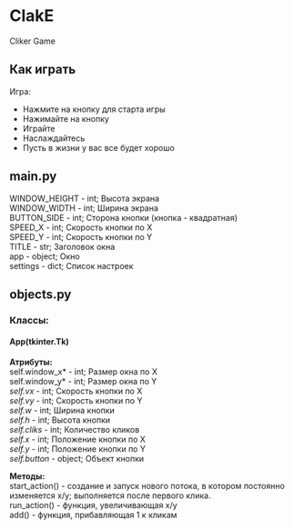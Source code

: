 # ClakE
Cliker Game

## Как играть
  
Игра:  
- Нажмите на кнопку для старта игры  
- Нажимайте на кнопку  
- Играйте  
- Наслаждайтесь  
- Пусть в жизни у вас все будет хорошо
  
## main.py   
WINDOW_HEIGHT - int; Высота экрана          
WINDOW_WIDTH - int; Ширина экрана        
BUTTON_SIDE - int; Сторона кнопки (кнопка - квадратная)    
SPEED_X - int; Скорость кнопки по X    
SPEED_Y - int; Скорость кнопки по Y  
TITLE  - str; Заголовок окна    
app - object; Окно  
settings - dict; Список настроек  
   
## objects.py      
### Классы:     
#### App(tkinter.Tk)      
**Атрибуты:**      
self.window_x* - int; Размер окна по Х  
self.window_y* - int; Размер окна по Y  
*self.vx* - int; Скорость кнопки по Х    
*self.vy* - int; Скорость кнопки по Y    
*self.w* - int; Ширина кнопки  
*self.h* - int; Высота кнопки    
*self.cliks* - int; Количество кликов   
*self.x* - int; Положение кнопки по Х  
*self.y* - int; Положение кнопки по Y   
*self.button* - object; Объект кнопки    
   
**Методы:**        
start_action() - создание и запуск нового потока, в котором постоянно изменяется x/y; выполняется после первого клика.    
run_action() - функция, увеличивающая x/y    
add() - функция, прибавляющая 1 к кликам    
     
